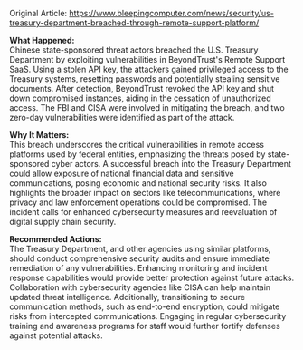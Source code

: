 Original Article: https://www.bleepingcomputer.com/news/security/us-treasury-department-breached-through-remote-support-platform/

**What Happened:**  
Chinese state-sponsored threat actors breached the U.S. Treasury Department by exploiting vulnerabilities in BeyondTrust's Remote Support SaaS. Using a stolen API key, the attackers gained privileged access to the Treasury systems, resetting passwords and potentially stealing sensitive documents. After detection, BeyondTrust revoked the API key and shut down compromised instances, aiding in the cessation of unauthorized access. The FBI and CISA were involved in mitigating the breach, and two zero-day vulnerabilities were identified as part of the attack.

**Why It Matters:**  
This breach underscores the critical vulnerabilities in remote access platforms used by federal entities, emphasizing the threats posed by state-sponsored cyber actors. A successful breach into the Treasury Department could allow exposure of national financial data and sensitive communications, posing economic and national security risks. It also highlights the broader impact on sectors like telecommunications, where privacy and law enforcement operations could be compromised. The incident calls for enhanced cybersecurity measures and reevaluation of digital supply chain security.

**Recommended Actions:**  
The Treasury Department, and other agencies using similar platforms, should conduct comprehensive security audits and ensure immediate remediation of any vulnerabilities. Enhancing monitoring and incident response capabilities would provide better protection against future attacks. Collaboration with cybersecurity agencies like CISA can help maintain updated threat intelligence. Additionally, transitioning to secure communication methods, such as end-to-end encryption, could mitigate risks from intercepted communications. Engaging in regular cybersecurity training and awareness programs for staff would further fortify defenses against potential attacks.